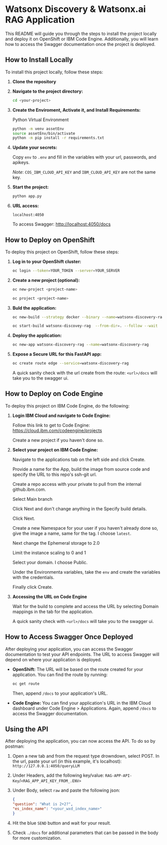 # Watsonx Discovery & Watsonx.ai RAG Application

This README will guide you through the steps to install the project locally and deploy it on OpenShift or IBM Code Engine. Additionally, you will learn how to access the Swagger documentation once the project is deployed.

## How to Install Locally

To install this project locally, follow these steps:

1. **Clone the repository**

2. **Navigate to the project directory:**

   ```bash
   cd <your-project>
   ```

3. **Create the Enviroment, Activate it, and Install Requirements:**

   Python Virtual Environment

   ```bash
   python -m venv assetEnv
   source assetEnv/bin/activate
   python -m pip install -r requirements.txt
   ```

4. **Update your secrets:**

   Copy `env` to `.env` and fill in the variables with your url, passwords, and apikeys.

   _Note_: `COS_IBM_CLOUD_API_KEY` and `IBM_CLOUD_API_KEY` are not the same key.

5. **Start the project:**

   ```bash
   python app.py
   ```

6. **URL access:**

   `localhost:4050`

   To access Swagger: <http://localhost:4050/docs>

## How to Deploy on OpenShift

To deploy this project on OpenShift, follow these steps:

1. **Log in to your OpenShift cluster:**

   ```bash
   oc login --token=YOUR_TOKEN --server=YOUR_SERVER
   ```

2. **Create a new project (optional):**

   ```bash
   oc new-project <project-name>

   oc project <project-name>
   ```

3. **Buld the application:**

   ```bash
   oc new-build --strategy docker --binary --name=watsonx-discovery-rag

   oc start-build watsonx-discovey-rag  --from-dir=. --follow --wait
   ```

4. **Deploy the application:**

   ```bash
   oc new-app watsonx-discovery-rag --name=watsonx-discovery-rag
   ```

5. **Expose a Secure URL for this FastAPI app:**

   ```bash
   oc create route edge --service=watsonx-discovery-rag
   ```

   A quick sanity check with the url create from the route: `<url>/docs` will take you to the swagger ui.

## How to Deploy on Code Engine

To deploy this project on IBM Code Engine, do the following:

1. **Login IBM Cloud and navigate to Code Engine:**

   Follow this link to get to Code Engine: <https://cloud.ibm.com/codeengine/projects>

   Create a new project if you haven't done so.

2. **Select your project on IBM Code Engine:**

   Navigate to the applications tab on the left side and click Create.

   Provide a name for the App, build the image from source code and specify the URL to this repo's ssh-git url.

   Create a repo access with your private to pull from the internal github.ibm.com.

   Select Main branch

   Click Next and don't change anything in the Specify build details.

   Click Next.

   Create a new Namespace for your user if you haven't already done so, give the image a name, same for the tag. I choose `latest`.

   Next change the Ephemeral storage to 2.0

   Limit the instance scaling to 0 and 1

   Select your domain. I choose Public.

   Under the Environmenta variables, take the `env` and create the variables with the credentials.

   Finally click Create.

3. **Accessing the URL on Code Engine**

   Wait for the build to complete and access the URL by selecting Domain mappings in the tab for the application.

   A quick sanity check with `<url>/docs` will take you to the swagger ui.

## How to Access Swagger Once Deployed

After deploying your application, you can access the Swagger documentation to test your API endpoints. The URL to access Swagger will depend on where your application is deployed.

- **OpenShift:** The URL will be based on the route created for your application. You can find the route by running:

  ```bash
  oc get route
  ```

  Then, append `/docs` to your application's URL.

- **Code Engine:** You can find your application's URL in the IBM Cloud dashboard under Code Engine > Applications. Again, append `/docs` to access the Swagger documentation.

## Using the API

After deploying the application, you can now access the API. To do so by postman:

1. Open a new tab and from the request type drowndown, select POST. In the url, paste your url (in this example, it's localhost): `http://127.0.0.1:4050/queryLLM`

2. Under Headers, add the following key/value: `RAG-APP-API-Key`/`<RAG_APP_API_KEY_FROM_.ENV>`

3. Under Body, select `raw` and paste the following json:

    ```json
    {
    "question": "What is 2+2?",
    "es_index_name": "<your_wxd_index_name>"
    }
    ```

4. Hit the blue `SEND` button and wait for your result.

5. Check `./docs` for additional parameters that can be passed in the body for more customization.
